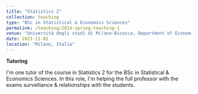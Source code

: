 ```yaml
---
title: "Statistics 2"
collection: teaching
type: "BSc in Statistical & Economics Sciences"
permalink: /teaching/2014-spring-teaching-1
venue: "Università degli studi di Milano-Bicocca, Department of Economics, Management and Statistics"
date: 2021-11-01
location: "Milano, Italia"
---
```


**Tutoring**

I'm one tutor of the course in Statistics 2 for the BSc in Statistical & Economics Sciences. In this role, I'm helping the full professor with the exams survelliance & relationships with the students.  
